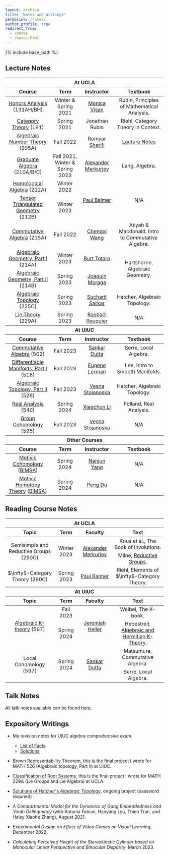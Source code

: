 ```yaml
---
layout: archive
title: "Notes and Writings"
permalink: /notes/
author_profile: true
redirect_from:
  - /notes
  - /notes.html
---
```

{% include base_path %}


Lecture Notes
------

<table>
    <thead>
        <tr>
            <th colspan=4 style="text-align:center">At UCLA</th>
        </tr>
    </thead>
  <thead>
        <tr>
            <th style="text-align:center">Course</th>
            <th style="text-align:center">Term</th>
            <th style="text-align:center">Instructor</th>
            <th style="text-align:center">Textbook</th>
        </tr>
    </thead>
    <tbody style="text-align:center">
        <tr>
            <td><a href = "../files/131H_Notes.pdf">Honors Analysis</a> (131AH/BH)</td>
            <td>Winter & Spring 2021</td>
            <td><a href="https://www.math.ucla.edu/~visan/">Monica Vișan</a></td>
            <td>Rudin, Principles of Mathematical Analysis.</td>
        </tr>
        <tr>
            <td><a href = "../files/191_Notes.pdf">Category Theory</a> (191)</td>
            <td>Spring 2021</td>
            <td>Jonathan Rubin</td>
            <td>Riehl, Category Theory in Context.</td>
        </tr>
        <tr>
            <td><a href = "../files/205A_Notes.pdf">Algebraic Number Theory</a> (205A)</td>
            <td>Fall 2022</td>
            <td><a href="https://www.math.ucla.edu/~sharifi/">Romyar Sharifi</a></td>
            <td><a href="https://www.math.ucla.edu/~sharifi/algnum.pdf">Lecture Notes</a></td>
        </tr>
        <tr>
            <td><a href = "../files/Graduate_Algebra_Book.pdf">Graduate Algebra</a> (210A/B/C)</td>
            <td>Fall 2021, Winter & Spring 2023</td>
            <td><a href="https://www.math.ucla.edu/~merkurev/">Alexander Merkurjev</a></td>
            <td>Lang, Algebra.</td>
        </tr>
        <tr>
            <td><a href = "../files/212A_Notes.pdf">Homological Algebra</a> (212A)</td>
            <td>Winter 2022</td>
            <td rowspan = 2><a href="https://www.math.ucla.edu/~balmer/">Paul Balmer</a></td>
            <td rowspan = 2>N/A</td>
        </tr>
        <tr>
            <td><a href = "../files/212B_Notes.pdf">Tensor Triangulated Geometry</a> (212B)</td>
            <td>Winter 2023</td>
        </tr>
        <tr>
            <td><a href = "../files/215A_Notes_Revised.pdf">Commutative Algebra</a> (215A)</td>
            <td>Fall 2022</td>
            <td><a href="https://sites.google.com/view/hyd6flw">Chengxi Wang</a></td>
            <td>Atiyah & Macdonald, Intro to Commutative Algebra.</td>
        </tr>
        <tr>
            <td><a href = "../files/214A_Notes.pdf">Algebraic Geometry, Part I</a> (214A)</td>
            <td>Winter 2023</td>
            <td><a href="https://www.math.ucla.edu/~totaro/">Burt Totaro</a></td>
            <td rowspan = 2>Hartshorne, Algebraic Geometry.</td>
        </tr>
        <tr>
            <td><a href = "../files/214B_Notes.pdf">Algebraic Geometry, Part II</a> (214B)</td>
            <td>Spring 2023</td>
            <td><a href="https://www.math.ucla.edu/~jmoraga/">Joaquí­n Moraga</a></td>
        </tr>
        <tr>
            <td><a href = "https://drive.google.com/file/d/1hYd0zgafSdYPqFQmDlB9tcaxwb_6gwGy/view?usp=sharing">Algebraic Topology</a> (225C)</td>
            <td>Spring 2023</td>
            <td><a href="https://math.ucla.edu/~sucharit/">Sucharit Sarkar</a></td>
            <td>Hatcher, Algebraic Topology.</td>
        </tr>
        <tr>
            <td><a href = "../files/229A_Notes.pdf">Lie Theory</a> (229A)</td>
            <td>Spring 2023</td>
            <td><a href="https://www.math.ucla.edu/~rouquier/">Raphaël Rouquier</a></td>
            <td>N/A</td>
        </tr>
    </tbody>
    <thead>
        <tr>
            <th colspan=4 style="text-align:center">At UIUC</th>
        </tr>
    </thead>
    <thead>
        <tr>
            <th style="text-align:center">Course</th>
            <th style="text-align:center">Term</th>
            <th style="text-align:center">Instructor</th>
            <th style="text-align:center">Textbook</th>
        </tr>
    </thead>
    <tbody style="text-align:center">
        <tr>
            <td><a href = "../files/502_Notes.pdf">Commutative Algebra</a> (502)</td>
            <td>Fall 2023</td>
            <td><a href="https://math.illinois.edu/directory/profile/s-dutta">Sankar Dutta</a></td>
            <td>Serre, Local Algebra.</td>
        </tr>
        <tr>
            <td><a href = "../files/518_Notes.pdf">Differentiable Manifolds, Part I</a> (518)</td>
            <td>Fall 2023</td>
            <td><a href="https://lerman.web.illinois.edu/">Eugene Lerman</a></td>
            <td>Lee, Intro to Smooth Manifolds.</td>
        </tr>
        <tr>
            <td><a href = "../files/526_Notes.pdf">Algebraic Topology, Part II</a> (526)</td>
            <td>Fall 2023</td>
            <td><a href="https://vesna.web.illinois.edu/">Vesna Stojanoska</a></td>
            <td>Hatcher, Algebraic Topology.</td>
        </tr>
        <tr>
            <td><a href = "../files/540_Notes.pdf">Real Analysis</a> (540)</td>
            <td>Spring 2024</td>
            <td><a href="https://xcli.web.illinois.edu/homepage/">Xiaochun Li</a></td>
            <td>Folland, Real Analysis.</td>
        </tr>
        <tr>
            <td><a href = "../files/595_GC_Notes.pdf">Group Cohomology</a> (595)</td>
            <td>Fall 2023</td>
            <td><a href="https://vesna.web.illinois.edu/">Vesna Stojanoska</a></td>
            <td>N/A</td>
        </tr>
    </tbody>
    <thead>
        <tr>
            <th colspan=4 style="text-align:center">Other Courses</th>
        </tr>
    </thead>
    <thead>
        <tr>
            <th style="text-align:center">Course</th>
            <th style="text-align:center">Term</th>
            <th style="text-align:center">Instructor</th>
            <th style="text-align:center">Textbook</th>
        </tr>
    </thead>
    <tbody style="text-align:center">
        <tr>
            <td><a href = "../files/Motivic_Cohomology_Notes.pdf">Motivic Cohomology</a> (<a href="https://bimsa.net/activity/MotCoh1/">BIMSA</a>)</td>
            <td>Spring 2024</td>
            <td><a href="https://bimsa.net/people/nanjunyang/">Nanjun Yang</a></td>
            <td>N/A</td>
        </tr>
        <tr>
            <td><a href = "../files/Motivic_Homotopy_Theory_Notes.pdf">Motivic Homotopy Theory</a> (<a href="https://bimsa.net/activity/Disandnorinmothomthe/">BIMSA</a>)</td>
            <td>Spring 2024</td>
            <td><a href="https://bimsa.net/people/nanjunyang/">Peng Du</a></td>
            <td>N/A</td>
        </tr>
    </tbody>
</table>

Reading Course Notes
------

<table>
    <thead>
        <tr>
            <th colspan=4 style="text-align:center">At UCLA</th>
        </tr>
    </thead>
  <thead>
        <tr>
            <th style="text-align:center">Topic</th>
            <th style="text-align:center">Term</th>
            <th style="text-align:center">Faculty</th>
            <th style="text-align:center">Text</th>
        </tr>
    </thead>
    <tbody style="text-align:center">
        <tr>
            <td rowspan=2>Semisimple and Reductive Groups (290C)</td>
            <td rowspan=2>Winter 2023</td>
            <td rowspan=2><a href="https://www.math.ucla.edu/~merkurev/">Alexander Merkurjev</a></td>
            <td>Knus et al., The Book of Involutions.</td>
        </tr>
        <tr>
            <td>Milne, <a href="https://www.jmilne.org/math/CourseNotes/ala.html">Reductive Groups</a>.</td>
        </tr>
        <tr>
            <td>$\infty$-Category Theory (290C)</td>
            <td>Spring 2023</td>
            <td><a href="https://www.math.ucla.edu/~balmer/">Paul Balmer</a></td>
            <td>Riehl, Elements of $\infty$-Category Theory.</td>
        </tr>
    </tbody>
    <thead>
        <tr>
            <th colspan=4 style="text-align:center">At UIUC</th>
        </tr>
    </thead>
  <thead>
        <tr>
            <th style="text-align:center">Topic</th>
            <th style="text-align:center">Term</th>
            <th style="text-align:center">Faculty</th>
            <th style="text-align:center">Text</th>
        </tr>
  </thead>
  <tbody style="text-align:center">
        <tr>
            <td rowspan=2><a href="https://jiantongliu.github.io/597K/">Algebraic K-theory</a> (597)</td>
            <td>Fall 2023</td>
            <td rowspan=2><a href="https://math.illinois.edu/directory/profile/jbheller">Jeremiah Heller</a></td>
            <td>Weibel, The K-book.</td>
        </tr>
        <tr>
            <td>Spring 2024</td>
            <td>Hebestreit, <a href="https://florianadler.github.io/AlgebraBonn/KTheory.pdf">Algebraic and Hermitian K-Theory</a>.</td>
        </tr>
        <tr>
            <td rowspan=2>Local Cohomology (597)</td>
            <td rowspan=2>Spring 2024</td>
            <td rowspan=2><a href="https://math.illinois.edu/directory/profile/s-dutta">Sankar Dutta</a></td>
            <td>Matsumura, Commutative Algebra.</td>
        </tr>
        <tr>
            <td>Serre, Local Algebra.</td>
        </tr>
    </tbody>
</table>

Talk Notes
------
All talk notes available can be found [here](https://jiantongliu.github.io/talks/). 

Expository Writings
------
* My revision notes for UIUC algebra comprehensive exam.
  * <a href = "../files/UIUC_Algebra_Qual_Facts.pdf">List of Facts</a>
  * <a href = "../files/UIUC_Algebra_Qualification_Exam.pdf">Solutions</a>

* Brown Representability Theorem, this is the final project I wrote for MATH 526 (Algebraic topology, Part II) at UIUC.

* <a href = "../files/Classification_of_Root_Systems.pdf">Classification of Root Systems</a>, this is the final project I wrote for MATH 229A (Lie Groups and Lie Algebra) at UCLA. 

* <a href = "../files/Hatcher_Solution_Master_Document.pdf">Solutions of Hatcher's _Algebraic Topology_</a>, ongoing project (password requried)

* _A Compartmental Model for the Dynamics of Gang Embeddedness and Youth Delinquency_ (with Antonia Fabian, Haoyang Lyu, Thien Tran, and Haley Xiaohe Zhang), August 2021.

* _Experimental Design on Effect of Video Games on Visual Learning_, December 2022. 

* _Calculating Perceived Height of the Stereokinetic Cylinder based on Monocular Linear Perspective and Binocular Disparity_, March 2023.
